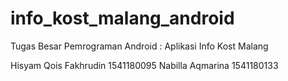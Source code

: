 # info_kost_malang_android
Tugas Besar Pemrograman Android : Aplikasi Info Kost Malang


Hisyam Qois Fakhrudin 1541180095
Nabilla Aqmarina 1541180133
